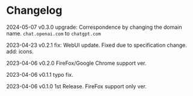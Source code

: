 # Changelog

2024-05-07  v0.3.0  upgrade: Correspondence by changing the domain name. `chat.openai.com` to `chatgpt.com`

2023-04-23  v0.2.1  fix: WebUI update. Fixed due to specification change.
                    add: icons.

2023-04-06  v0.2.0  FireFox/Google Chrome support ver.

2023-04-06  v0.1.1  typo fix.

2023-04-06  v0.1.0  1st Release. FireFox support only ver.
